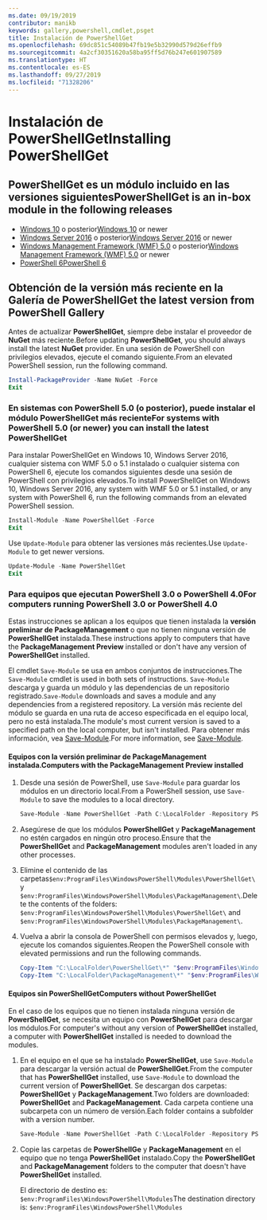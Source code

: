 ```yaml
---
ms.date: 09/19/2019
contributor: manikb
keywords: gallery,powershell,cmdlet,psget
title: Instalación de PowerShellGet
ms.openlocfilehash: 69dc851c54089b47fb19e5b32990d579d26effb9
ms.sourcegitcommit: 4a2cf30351620a58ba95ff5d76b247e601907589
ms.translationtype: HT
ms.contentlocale: es-ES
ms.lasthandoff: 09/27/2019
ms.locfileid: "71328206"
---
```

# <a name="installing-powershellget"></a><span data-ttu-id="0c4db-103">Instalación de PowerShellGet</span><span class="sxs-lookup"><span data-stu-id="0c4db-103">Installing PowerShellGet</span></span>

## <a name="powershellget-is-an-in-box-module-in-the-following-releases"></a><span data-ttu-id="0c4db-104">PowerShellGet es un módulo incluido en las versiones siguientes</span><span class="sxs-lookup"><span data-stu-id="0c4db-104">PowerShellGet is an in-box module in the following releases</span></span>

- <span data-ttu-id="0c4db-105">[Windows 10](https://www.microsoft.com/windows) o posterior</span><span class="sxs-lookup"><span data-stu-id="0c4db-105">[Windows 10](https://www.microsoft.com/windows) or newer</span></span>
- <span data-ttu-id="0c4db-106">[Windows Server 2016](/windows-server/windows-server) o posterior</span><span class="sxs-lookup"><span data-stu-id="0c4db-106">[Windows Server 2016](/windows-server/windows-server) or newer</span></span>
- <span data-ttu-id="0c4db-107">[Windows Management Framework (WMF) 5.0](https://www.microsoft.com/download/details.aspx?id=50395) o posterior</span><span class="sxs-lookup"><span data-stu-id="0c4db-107">[Windows Management Framework (WMF) 5.0](https://www.microsoft.com/download/details.aspx?id=50395) or newer</span></span>
- [<span data-ttu-id="0c4db-108">PowerShell 6</span><span class="sxs-lookup"><span data-stu-id="0c4db-108">PowerShell 6</span></span>](https://github.com/PowerShell/PowerShell/releases)

## <a name="get-the-latest-version-from-powershell-gallery"></a><span data-ttu-id="0c4db-109">Obtención de la versión más reciente en la Galería de PowerShell</span><span class="sxs-lookup"><span data-stu-id="0c4db-109">Get the latest version from PowerShell Gallery</span></span>

<span data-ttu-id="0c4db-110">Antes de actualizar **PowerShellGet**, siempre debe instalar el proveedor de **NuGet** más reciente.</span><span class="sxs-lookup"><span data-stu-id="0c4db-110">Before updating **PowerShellGet**, you should always install the latest **NuGet** provider.</span></span> <span data-ttu-id="0c4db-111">En una sesión de PowerShell con privilegios elevados, ejecute el comando siguiente.</span><span class="sxs-lookup"><span data-stu-id="0c4db-111">From an elevated PowerShell session, run the following command.</span></span>

```powershell
Install-PackageProvider -Name NuGet -Force
Exit
```

### <a name="for-systems-with-powershell-50-or-newer-you-can-install-the-latest-powershellget"></a><span data-ttu-id="0c4db-112">En sistemas con PowerShell 5.0 (o posterior), puede instalar el módulo PowerShellGet más reciente</span><span class="sxs-lookup"><span data-stu-id="0c4db-112">For systems with PowerShell 5.0 (or newer) you can install the latest PowerShellGet</span></span>

<span data-ttu-id="0c4db-113">Para instalar PowerShellGet en Windows 10, Windows Server 2016, cualquier sistema con WMF 5.0 o 5.1 instalado o cualquier sistema con PowerShell 6, ejecute los comandos siguientes desde una sesión de PowerShell con privilegios elevados.</span><span class="sxs-lookup"><span data-stu-id="0c4db-113">To install PowerShellGet on Windows 10, Windows Server 2016, any system with WMF 5.0 or 5.1 installed, or any system with PowerShell 6, run the following commands from an elevated PowerShell session.</span></span>

```powershell
Install-Module -Name PowerShellGet -Force
Exit
```

<span data-ttu-id="0c4db-114">Use `Update-Module` para obtener las versiones más recientes.</span><span class="sxs-lookup"><span data-stu-id="0c4db-114">Use `Update-Module` to get newer versions.</span></span>

```powershell
Update-Module -Name PowerShellGet
Exit
```

### <a name="for-computers-running-powershell-30-or-powershell-40"></a><span data-ttu-id="0c4db-115">Para equipos que ejecutan PowerShell 3.0 o PowerShell 4.0</span><span class="sxs-lookup"><span data-stu-id="0c4db-115">For computers running PowerShell 3.0 or PowerShell 4.0</span></span>

<span data-ttu-id="0c4db-116">Estas instrucciones se aplican a los equipos que tienen instalada la **versión preliminar de PackageManagement** o que no tienen ninguna versión de **PowerShellGet** instalada.</span><span class="sxs-lookup"><span data-stu-id="0c4db-116">These instructions apply to computers that have the **PackageManagement Preview** installed or don't have any version of **PowerShellGet** installed.</span></span>

<span data-ttu-id="0c4db-117">El cmdlet `Save-Module` se usa en ambos conjuntos de instrucciones.</span><span class="sxs-lookup"><span data-stu-id="0c4db-117">The `Save-Module` cmdlet is used in both sets of instructions.</span></span> <span data-ttu-id="0c4db-118">`Save-Module` descarga y guarda un módulo y las dependencias de un repositorio registrado.</span><span class="sxs-lookup"><span data-stu-id="0c4db-118">`Save-Module` downloads and saves a module and any dependencies from a registered repository.</span></span> <span data-ttu-id="0c4db-119">La versión más reciente del módulo se guarda en una ruta de acceso especificada en el equipo local, pero no está instalada.</span><span class="sxs-lookup"><span data-stu-id="0c4db-119">The module's most current version is saved to a specified path on the local computer, but isn't installed.</span></span> <span data-ttu-id="0c4db-120">Para obtener más información, vea [Save-Module](/powershell/module/PowershellGet/Save-Module).</span><span class="sxs-lookup"><span data-stu-id="0c4db-120">For more information, see [Save-Module](/powershell/module/PowershellGet/Save-Module).</span></span>

#### <a name="computers-with-the-packagemanagement-preview-installed"></a><span data-ttu-id="0c4db-121">Equipos con la versión preliminar de PackageManagement instalada.</span><span class="sxs-lookup"><span data-stu-id="0c4db-121">Computers with the PackageManagement Preview installed</span></span>

1. <span data-ttu-id="0c4db-122">Desde una sesión de PowerShell, use `Save-Module` para guardar los módulos en un directorio local.</span><span class="sxs-lookup"><span data-stu-id="0c4db-122">From a PowerShell session, use `Save-Module` to save the modules to a local directory.</span></span>

   ```powershell
   Save-Module -Name PowerShellGet -Path C:\LocalFolder -Repository PSGallery
   ```

1. <span data-ttu-id="0c4db-123">Asegúrese de que los módulos **PowerShellGet** y **PackageManagement** no estén cargados en ningún otro proceso.</span><span class="sxs-lookup"><span data-stu-id="0c4db-123">Ensure that the **PowerShellGet** and **PackageManagement** modules aren't loaded in any other processes.</span></span>
1. <span data-ttu-id="0c4db-124">Elimine el contenido de las carpetas`$env:ProgramFiles\WindowsPowerShell\Modules\PowerShellGet\` y `$env:ProgramFiles\WindowsPowerShell\Modules\PackageManagement\`.</span><span class="sxs-lookup"><span data-stu-id="0c4db-124">Delete the contents of the folders: `$env:ProgramFiles\WindowsPowerShell\Modules\PowerShellGet\` and `$env:ProgramFiles\WindowsPowerShell\Modules\PackageManagement\`.</span></span>
1. <span data-ttu-id="0c4db-125">Vuelva a abrir la consola de PowerShell con permisos elevados y, luego, ejecute los comandos siguientes.</span><span class="sxs-lookup"><span data-stu-id="0c4db-125">Reopen the PowerShell console with elevated permissions and run the following commands.</span></span>

   ```powershell
   Copy-Item "C:\LocalFolder\PowerShellGet\*" "$env:ProgramFiles\WindowsPowerShell\Modules\PowerShellGet\" -Recurse -Force
   Copy-Item "C:\LocalFolder\PackageManagement\*" "$env:ProgramFiles\WindowsPowerShell\Modules\PackageManagement\" -Recurse -Force
   ```

#### <a name="computers-without-powershellget"></a><span data-ttu-id="0c4db-126">Equipos sin PowerShellGet</span><span class="sxs-lookup"><span data-stu-id="0c4db-126">Computers without PowerShellGet</span></span>

<span data-ttu-id="0c4db-127">En el caso de los equipos que no tienen instalada ninguna versión de **PowerShellGet**, se necesita un equipo con **PowerShellGet** para descargar los módulos.</span><span class="sxs-lookup"><span data-stu-id="0c4db-127">For computer's without any version of **PowerShellGet** installed, a computer with **PowerShellGet** installed is needed to download the modules.</span></span>

1. <span data-ttu-id="0c4db-128">En el equipo en el que se ha instalado **PowerShellGet**, use `Save-Module` para descargar la versión actual de **PowerShellGet**.</span><span class="sxs-lookup"><span data-stu-id="0c4db-128">From the computer that has **PowerShellGet** installed, use `Save-Module` to download the current version of **PowerShellGet**.</span></span> <span data-ttu-id="0c4db-129">Se descargan dos carpetas: **PowerShellGet** y **PackageManagement**.</span><span class="sxs-lookup"><span data-stu-id="0c4db-129">Two folders are downloaded: **PowerShellGet** and **PackageManagement**.</span></span> <span data-ttu-id="0c4db-130">Cada carpeta contiene una subcarpeta con un número de versión.</span><span class="sxs-lookup"><span data-stu-id="0c4db-130">Each folder contains a subfolder with a version number.</span></span>

   ```powershell
   Save-Module -Name PowerShellGet -Path C:\LocalFolder -Repository PSGallery
   ```

1. <span data-ttu-id="0c4db-131">Copie las carpetas de **PowerShellGe** y **PackageManagement** en el equipo que no tenga **PowerShellGet** instalado.</span><span class="sxs-lookup"><span data-stu-id="0c4db-131">Copy the **PowerShellGet** and **PackageManagement** folders to the computer that doesn't have **PowerShellGet** installed.</span></span>

   <span data-ttu-id="0c4db-132">El directorio de destino es: `$env:ProgramFiles\WindowsPowerShell\Modules`</span><span class="sxs-lookup"><span data-stu-id="0c4db-132">The destination directory is: `$env:ProgramFiles\WindowsPowerShell\Modules`</span></span>
